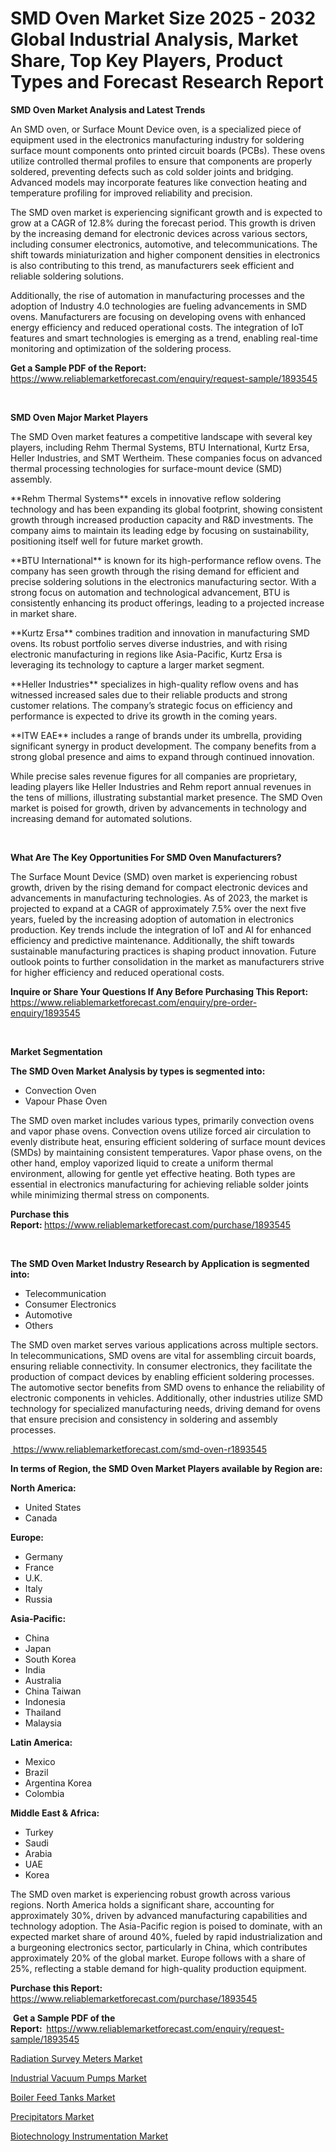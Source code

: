 <p><h1>SMD Oven Market Size 2025 - 2032 Global Industrial Analysis, Market Share, Top Key Players, Product Types and Forecast Research Report</h1></p><p><strong>SMD Oven Market Analysis and Latest Trends</strong></p>
<p><p>An SMD oven, or Surface Mount Device oven, is a specialized piece of equipment used in the electronics manufacturing industry for soldering surface mount components onto printed circuit boards (PCBs). These ovens utilize controlled thermal profiles to ensure that components are properly soldered, preventing defects such as cold solder joints and bridging. Advanced models may incorporate features like convection heating and temperature profiling for improved reliability and precision.</p><p>The SMD oven market is experiencing significant growth and is expected to grow at a CAGR of 12.8% during the forecast period. This growth is driven by the increasing demand for electronic devices across various sectors, including consumer electronics, automotive, and telecommunications. The shift towards miniaturization and higher component densities in electronics is also contributing to this trend, as manufacturers seek efficient and reliable soldering solutions.</p><p>Additionally, the rise of automation in manufacturing processes and the adoption of Industry 4.0 technologies are fueling advancements in SMD ovens. Manufacturers are focusing on developing ovens with enhanced energy efficiency and reduced operational costs. The integration of IoT features and smart technologies is emerging as a trend, enabling real-time monitoring and optimization of the soldering process.</p></p>
<p><strong>Get a Sample PDF of the Report:&nbsp;</strong> <a href="https://www.reliablemarketforecast.com/enquiry/request-sample/1893545?utm_campaign=1890&utm_medium=2&utm_source=Github&utm_content=ia&utm_term=11042025&utm_id=smd-oven">https://www.reliablemarketforecast.com/enquiry/request-sample/1893545</a></p>
<p>&nbsp;</p>
<p><strong>SMD Oven Major Market Players</strong></p>
<p><p>The SMD Oven market features a competitive landscape with several key players, including Rehm Thermal Systems, BTU International, Kurtz Ersa, Heller Industries, and SMT Wertheim. These companies focus on advanced thermal processing technologies for surface-mount device (SMD) assembly.</p><p>**Rehm Thermal Systems** excels in innovative reflow soldering technology and has been expanding its global footprint, showing consistent growth through increased production capacity and R&D investments. The company aims to maintain its leading edge by focusing on sustainability, positioning itself well for future market growth.</p><p>**BTU International** is known for its high-performance reflow ovens. The company has seen growth through the rising demand for efficient and precise soldering solutions in the electronics manufacturing sector. With a strong focus on automation and technological advancement, BTU is consistently enhancing its product offerings, leading to a projected increase in market share.</p><p>**Kurtz Ersa** combines tradition and innovation in manufacturing SMD ovens. Its robust portfolio serves diverse industries, and with rising electronic manufacturing in regions like Asia-Pacific, Kurtz Ersa is leveraging its technology to capture a larger market segment.</p><p>**Heller Industries** specializes in high-quality reflow ovens and has witnessed increased sales due to their reliable products and strong customer relations. The company’s strategic focus on efficiency and performance is expected to drive its growth in the coming years.</p><p>**ITW EAE** includes a range of brands under its umbrella, providing significant synergy in product development. The company benefits from a strong global presence and aims to expand through continued innovation.</p><p>While precise sales revenue figures for all companies are proprietary, leading players like Heller Industries and Rehm report annual revenues in the tens of millions, illustrating substantial market presence. The SMD Oven market is poised for growth, driven by advancements in technology and increasing demand for automated solutions.</p></p>
<p>&nbsp;</p>
<p><strong>What Are The Key Opportunities For SMD Oven Manufacturers?</strong></p>
<p><p>The Surface Mount Device (SMD) oven market is experiencing robust growth, driven by the rising demand for compact electronic devices and advancements in manufacturing technologies. As of 2023, the market is projected to expand at a CAGR of approximately 7.5% over the next five years, fueled by the increasing adoption of automation in electronics production. Key trends include the integration of IoT and AI for enhanced efficiency and predictive maintenance. Additionally, the shift towards sustainable manufacturing practices is shaping product innovation. Future outlook points to further consolidation in the market as manufacturers strive for higher efficiency and reduced operational costs.</p></p>
<p><strong>Inquire or Share Your Questions If Any Before Purchasing This Report:</strong> <a href="https://www.reliablemarketforecast.com/enquiry/pre-order-enquiry/1893545?utm_campaign=1890&utm_medium=2&utm_source=Github&utm_content=ia&utm_term=11042025&utm_id=smd-oven">https://www.reliablemarketforecast.com/enquiry/pre-order-enquiry/1893545</a></p>
<p>&nbsp;</p>
<p><strong>Market Segmentation</strong></p>
<p><strong>The SMD Oven Market Analysis by types is segmented into:</strong></p>
<p><ul><li>Convection Oven</li><li>Vapour Phase Oven</li></ul></p>
<p><p>The SMD oven market includes various types, primarily convection ovens and vapor phase ovens. Convection ovens utilize forced air circulation to evenly distribute heat, ensuring efficient soldering of surface mount devices (SMDs) by maintaining consistent temperatures. Vapor phase ovens, on the other hand, employ vaporized liquid to create a uniform thermal environment, allowing for gentle yet effective heating. Both types are essential in electronics manufacturing for achieving reliable solder joints while minimizing thermal stress on components.</p></p>
<p><strong>Purchase this Report:&nbsp;</strong><a href="https://www.reliablemarketforecast.com/purchase/1893545?utm_campaign=1890&utm_medium=2&utm_source=Github&utm_content=ia&utm_term=11042025&utm_id=smd-oven">https://www.reliablemarketforecast.com/purchase/1893545</a></p>
<p>&nbsp;</p>
<p><strong>The SMD Oven Market Industry Research by Application is segmented into:</strong></p>
<p><ul><li>Telecommunication</li><li>Consumer Electronics</li><li>Automotive</li><li>Others</li></ul></p>
<p><p>The SMD oven market serves various applications across multiple sectors. In telecommunications, SMD ovens are vital for assembling circuit boards, ensuring reliable connectivity. In consumer electronics, they facilitate the production of compact devices by enabling efficient soldering processes. The automotive sector benefits from SMD ovens to enhance the reliability of electronic components in vehicles. Additionally, other industries utilize SMD technology for specialized manufacturing needs, driving demand for ovens that ensure precision and consistency in soldering and assembly processes.</p></p>
<p><a href="https://www.reliablemarketforecast.com/smd-oven-r1893545?utm_campaign=1890&utm_medium=2&utm_source=Github&utm_content=ia&utm_term=11042025&utm_id=smd-oven">&nbsp;https://www.reliablemarketforecast.com/smd-oven-r1893545</a></p>
<p><strong>In terms of Region, the SMD Oven Market Players available by Region are:</strong></p>
<p>
    <p> <strong> North America: </strong>
        <ul>
            <li>United States</li>
            <li>Canada</li>
        </ul>
        </p> 
    <p> <strong> Europe: </strong>
        <ul>
            <li>Germany</li>
            <li>France</li>
            <li>U.K.</li>
            <li>Italy</li>
            <li>Russia</li>
        </ul>
        </p> 
    <p> <strong> Asia-Pacific: </strong>
        <ul>
            <li>China</li>
            <li>Japan</li>
            <li>South Korea</li>
            <li>India</li>
            <li>Australia</li>
            <li>China Taiwan</li>
            <li>Indonesia</li>
            <li>Thailand</li>
            <li>Malaysia</li>
        </ul>
        </p> 
    <p> <strong> Latin America: </strong>
        <ul>
            <li>Mexico</li>
            <li>Brazil</li>
            <li>Argentina Korea</li>
            <li>Colombia</li>
        </ul>
        </p> 
    <p> <strong> Middle East & Africa: </strong>
        <ul>
            <li>Turkey</li>
            <li>Saudi</li>
            <li>Arabia</li>
            <li>UAE</li>
            <li>Korea</li>
        </ul>
    </p>
    </p>
<p><p>The SMD oven market is experiencing robust growth across various regions. North America holds a significant share, accounting for approximately 30%, driven by advanced manufacturing capabilities and technology adoption. The Asia-Pacific region is poised to dominate, with an expected market share of around 40%, fueled by rapid industrialization and a burgeoning electronics sector, particularly in China, which contributes approximately 20% of the global market. Europe follows with a share of 25%, reflecting a stable demand for high-quality production equipment.</p></p>
<p><strong>Purchase this Report: </strong><a href="https://www.reliablemarketforecast.com/purchase/1893545?utm_campaign=1890&utm_medium=2&utm_source=Github&utm_content=ia&utm_term=11042025&utm_id=smd-oven">https://www.reliablemarketforecast.com/purchase/1893545</a></p>
<p>&nbsp;<strong>Get a Sample PDF of the Report:&nbsp;&nbsp;</strong><a href="https://www.reliablemarketforecast.com/enquiry/request-sample/1893545?utm_campaign=1890&utm_medium=2&utm_source=Github&utm_content=ia&utm_term=11042025&utm_id=smd-oven">https://www.reliablemarketforecast.com/enquiry/request-sample/1893545</a></p>
<p><strong></strong></p>
<p><p><a href="https://github.com/ummulmzu/Market-Research-Report-List-1/blob/main/radiation-survey-meters-market.md?utm_campaign=1890&utm_medium=2&utm_source=Github&utm_content=ia&utm_term=11042025&utm_id=smd-oven">Radiation Survey Meters Market</a></p><p><a href="https://github.com/gilerzelko7a/Market-Research-Report-List-1/blob/main/industrial-vacuum-pumps-market.md?utm_campaign=1890&utm_medium=2&utm_source=Github&utm_content=ia&utm_term=11042025&utm_id=smd-oven">Industrial Vacuum Pumps Market</a></p><p><a href="https://github.com/vandelmanize/Market-Research-Report-List-1/blob/main/boiler-feed-tanks-market.md?utm_campaign=1890&utm_medium=2&utm_source=Github&utm_content=ia&utm_term=11042025&utm_id=smd-oven">Boiler Feed Tanks Market</a></p><p><a href="https://github.com/kecixayaab/Market-Research-Report-List-1/blob/main/precipitators-market.md?utm_campaign=1890&utm_medium=2&utm_source=Github&utm_content=ia&utm_term=11042025&utm_id=smd-oven">Precipitators Market</a></p><p><a href="https://github.com/sentoljinqiu/Market-Research-Report-List-1/blob/main/biotechnology-instrumentation-market.md?utm_campaign=1890&utm_medium=2&utm_source=Github&utm_content=ia&utm_term=11042025&utm_id=smd-oven">Biotechnology Instrumentation Market</a></p></p>
